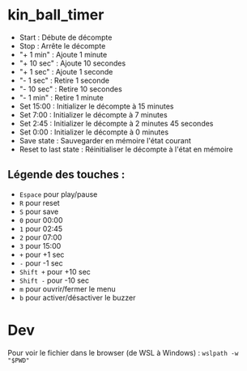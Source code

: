 # kin_ball_timer

* Start : Débute de décompte
* Stop : Arrête le décompte
* "+ 1 min" : Ajoute 1 minute
* "+ 10 sec" : Ajoute 10 secondes
* "+ 1 sec" : Ajoute 1 seconde
* "- 1 sec" : Retire 1 seconde
* "- 10 sec" : Retire 10 secondes
* "- 1 min" : Retire 1 minute
* Set 15:00 : Initializer le décompte à 15 minutes
* Set 7:00 : Initializer le décompte à 7 minutes
* Set 2:45 : Initializer le décompte à 2 minutes 45 secondes
* Set 0:00 : Initializer le décompte à 0 minutes
* Save state : Sauvegarder en mémoire l'état courant
* Reset to last state : Réinitialiser le décompte à l'état en mémoire

## Légende des touches :
* `Espace` pour play/pause
* `R` pour reset
* `S` pour save
* `0` pour 00:00
* `1` pour 02:45
* `2` pour 07:00
* `3` pour 15:00
* `+` pour +1 sec
* `-` pour -1 sec
* `Shift +` pour +10 sec
* `Shift -` pour -10 sec
* `m` pour ouvrir/fermer le menu
* `b` pour activer/désactiver le buzzer

# Dev
Pour voir le fichier dans le browser (de WSL à Windows) : `wslpath -w "$PWD"`